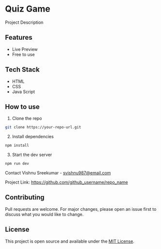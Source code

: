 
# Quiz Game 
Project Description

## Features
- Live Preview
- Free to use

## Tech Stack
- HTML
- CSS
- Java Script

## How to use
1. Clone the repo
``` bash
git clone https://your-repo-url.git
```

2. Install dependencies
``` bash
npm install
```

3. Start the dev server
``` bash
npm run dev
```
Contact
Vishnu Sreekumar - svishnu987@email.com

Project Link: https://github.com/github_username/repo_name

## Contributing
Pull requests are welcome. For major changes, please open an issue first to discuss what you would like to change.

## License
This project is open source and available under the [MIT License](LICENSE).
